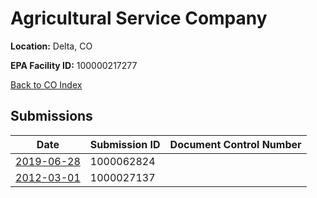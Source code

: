 # Agricultural Service Company

**Location:** Delta, CO

**EPA Facility ID:** 100000217277

[Back to CO Index](../../index.md)

## Submissions

| Date | Submission ID | Document Control Number |
|------|--------------|-------------------------|
| [2019-06-28](submissions/1000062824.md) | 1000062824 |  |
| [2012-03-01](submissions/1000027137.md) | 1000027137 |  |
